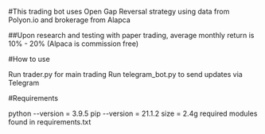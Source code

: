 #This trading bot uses Open Gap Reversal strategy using data from Polyon.io and brokerage from Alapca

##Upon research and testing with paper trading, average monthly return is 10% - 20% (Alpaca is commission free)

#How to use

Run trader.py for main trading
Run telegram_bot.py to send updates via Telegram


#Requirements

python --version = 3.9.5
pip --version = 21.1.2
size = 2.4g
required modules found in requirements.txt